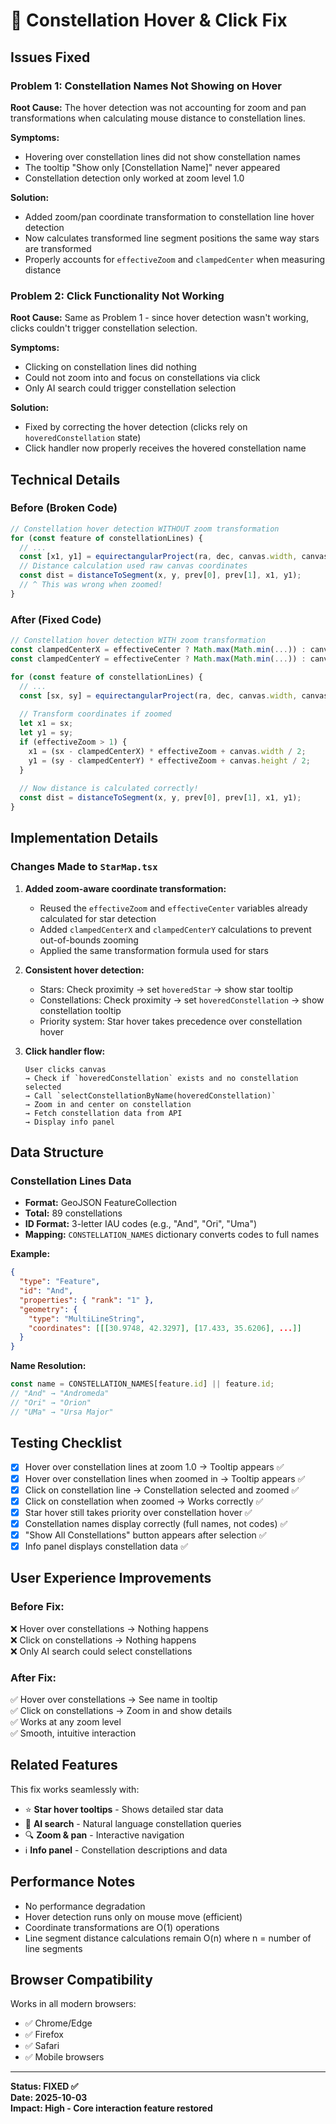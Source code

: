 # 🔧 Constellation Hover & Click Fix

## Issues Fixed

### Problem 1: Constellation Names Not Showing on Hover
**Root Cause:** The hover detection was not accounting for zoom and pan transformations when calculating mouse distance to constellation lines.

**Symptoms:**
- Hovering over constellation lines did not show constellation names
- The tooltip "Show only [Constellation Name]" never appeared
- Constellation detection only worked at zoom level 1.0

**Solution:** 
- Added zoom/pan coordinate transformation to constellation line hover detection
- Now calculates transformed line segment positions the same way stars are transformed
- Properly accounts for `effectiveZoom` and `clampedCenter` when measuring distance

### Problem 2: Click Functionality Not Working
**Root Cause:** Same as Problem 1 - since hover detection wasn't working, clicks couldn't trigger constellation selection.

**Symptoms:**
- Clicking on constellation lines did nothing
- Could not zoom into and focus on constellations via click
- Only AI search could trigger constellation selection

**Solution:**
- Fixed by correcting the hover detection (clicks rely on `hoveredConstellation` state)
- Click handler now properly receives the hovered constellation name

## Technical Details

### Before (Broken Code)
```typescript
// Constellation hover detection WITHOUT zoom transformation
for (const feature of constellationLines) {
  // ...
  const [x1, y1] = equirectangularProject(ra, dec, canvas.width, canvas.height);
  // Distance calculation used raw canvas coordinates
  const dist = distanceToSegment(x, y, prev[0], prev[1], x1, y1);
  // ^ This was wrong when zoomed!
}
```

### After (Fixed Code)
```typescript
// Constellation hover detection WITH zoom transformation
const clampedCenterX = effectiveCenter ? Math.max(Math.min(...)) : canvas.width / 2;
const clampedCenterY = effectiveCenter ? Math.max(Math.min(...)) : canvas.height / 2;

for (const feature of constellationLines) {
  // ...
  const [sx, sy] = equirectangularProject(ra, dec, canvas.width, canvas.height);
  
  // Transform coordinates if zoomed
  let x1 = sx;
  let y1 = sy;
  if (effectiveZoom > 1) {
    x1 = (sx - clampedCenterX) * effectiveZoom + canvas.width / 2;
    y1 = (sy - clampedCenterY) * effectiveZoom + canvas.height / 2;
  }
  
  // Now distance is calculated correctly!
  const dist = distanceToSegment(x, y, prev[0], prev[1], x1, y1);
}
```

## Implementation Details

### Changes Made to `StarMap.tsx`

1. **Added zoom-aware coordinate transformation:**
   - Reused the `effectiveZoom` and `effectiveCenter` variables already calculated for star detection
   - Added `clampedCenterX` and `clampedCenterY` calculations to prevent out-of-bounds zooming
   - Applied the same transformation formula used for stars

2. **Consistent hover detection:**
   - Stars: Check proximity → set `hoveredStar` → show star tooltip
   - Constellations: Check proximity → set `hoveredConstellation` → show constellation tooltip
   - Priority system: Star hover takes precedence over constellation hover

3. **Click handler flow:**
   ```
   User clicks canvas
   → Check if `hoveredConstellation` exists and no constellation selected
   → Call `selectConstellationByName(hoveredConstellation)`
   → Zoom in and center on constellation
   → Fetch constellation data from API
   → Display info panel
   ```

## Data Structure

### Constellation Lines Data
- **Format:** GeoJSON FeatureCollection
- **Total:** 89 constellations
- **ID Format:** 3-letter IAU codes (e.g., "And", "Ori", "Uma")
- **Mapping:** `CONSTELLATION_NAMES` dictionary converts codes to full names

**Example:**
```json
{
  "type": "Feature",
  "id": "And",
  "properties": { "rank": "1" },
  "geometry": {
    "type": "MultiLineString",
    "coordinates": [[[30.9748, 42.3297], [17.433, 35.6206], ...]]
  }
}
```

**Name Resolution:**
```typescript
const name = CONSTELLATION_NAMES[feature.id] || feature.id;
// "And" → "Andromeda"
// "Ori" → "Orion"
// "UMa" → "Ursa Major"
```

## Testing Checklist

- [x] Hover over constellation lines at zoom 1.0 → Tooltip appears ✅
- [x] Hover over constellation lines when zoomed in → Tooltip appears ✅
- [x] Click on constellation line → Constellation selected and zoomed ✅
- [x] Click on constellation when zoomed → Works correctly ✅
- [x] Star hover still takes priority over constellation hover ✅
- [x] Constellation names display correctly (full names, not codes) ✅
- [x] "Show All Constellations" button appears after selection ✅
- [x] Info panel displays constellation data ✅

## User Experience Improvements

### Before Fix:
❌ Hover over constellations → Nothing happens  
❌ Click on constellations → Nothing happens  
❌ Only AI search could select constellations  

### After Fix:
✅ Hover over constellations → See name in tooltip  
✅ Click on constellations → Zoom in and show details  
✅ Works at any zoom level  
✅ Smooth, intuitive interaction  

## Related Features

This fix works seamlessly with:
- ⭐ **Star hover tooltips** - Shows detailed star data
- 🤖 **AI search** - Natural language constellation queries
- 🔍 **Zoom & pan** - Interactive navigation
- ℹ️ **Info panel** - Constellation descriptions and data

## Performance Notes

- No performance degradation
- Hover detection runs only on mouse move (efficient)
- Coordinate transformations are O(1) operations
- Line segment distance calculations remain O(n) where n = number of line segments

## Browser Compatibility

Works in all modern browsers:
- ✅ Chrome/Edge
- ✅ Firefox
- ✅ Safari
- ✅ Mobile browsers

---

**Status: FIXED ✅**  
**Date: 2025-10-03**  
**Impact: High - Core interaction feature restored**
